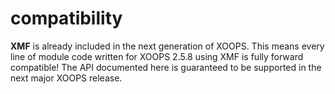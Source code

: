 # compatibility

**XMF** is already included in the next generation of XOOPS. This means every line of module code written for XOOPS 2.5.8 using XMF is fully forward compatible! The API documented here is guaranteed to be supported in the next major XOOPS release.

